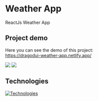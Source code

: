 # Weather App

ReactJs Weather App
## Project demo

Here you can see the demo of this project: <br/>
https://dragodui-weather-app.netlify.app/

<img src="https://mini.s-shot.ru/1920x1200/JPEG/1920/Z120/?https%3A%2F%2Fdragodui-weather-app.netlify.app%2F">
<img src="https://github.com/Dragodui/weather-app/assets/85372599/f001b1f9-41bd-4111-ba8f-6c2f4b09fe6d">

## Technologies

[![Technologies](https://skillicons.dev/icons?i=vite%2Cts%2Credux%2Creact%2Ctailwind%2Chtml%2Ccss&perline=15&theme=dark)](https://skillicons.dev)

